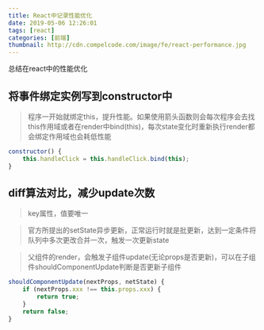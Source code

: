 ```yaml
---
title: React中记录性能优化
date: 2019-05-06 12:26:01
tags: [react]
categories: [前端]
thumbnail: http://cdn.compelcode.com/image/fe/react-performance.jpg
---
```


总结在react中的性能优化
## 将事件绑定实例写到constructor中

> 程序一开始就绑定this，提升性能。如果使用箭头函数则会每次程序会去找this作用域或者在render中bind(this)，每次state变化时重新执行render都会绑定作用域也会耗低性能

``` jsx
constructor() {
    this.handleClick = this.handleClick.bind(this);
}
```

## diff算法对比，减少update次数
> key属性，值要唯一

> 官方所提出的setState异步更新，正常运行时就是批更新，达到一定条件将队列中多次更改合并一次，触发一次更新state

> 父组件的render，会触发子组件update(无论props是否更新)，可以在子组件shouldComponentUpdate判断是否更新子组件

```jsx
shouldComponentUpdate(nextProps, netState) {
    if (nextProps.xxx !== this.props.xxx) {
        return true;
    }
    return false;
}
```